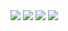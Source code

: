 <img src="https://cdn.rawgit.com/mmeyer2k/mmeyer2k.github.io/master/storage/redistree/screen1.png">
<img src="https://cdn.rawgit.com/mmeyer2k/mmeyer2k.github.io/master/storage/redistree/screen2.png">
<img src="https://cdn.rawgit.com/mmeyer2k/mmeyer2k.github.io/master/storage/redistree/screen3.png">
<img src="https://cdn.rawgit.com/mmeyer2k/mmeyer2k.github.io/master/storage/redistree/screen4.png">
